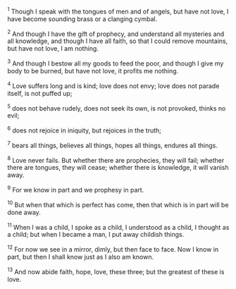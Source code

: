 <sup>1</sup> 
Though I speak with the tongues of men and of angels, but have not love, I have become sounding brass or a clanging cymbal. 

<sup>2</sup> 
And though I have the gift of prophecy, and understand all mysteries and all knowledge, and though I have all faith, so that I could remove mountains, but have not love, I am nothing. 

<sup>3</sup> 
And though I bestow all my goods to feed the poor, and though I give my body to be burned, but have not love, it profits me nothing. 

<sup>4</sup> 
Love suffers long and is kind; love does not envy; love does not parade itself, is not puffed up; 

<sup>5</sup> 
does not behave rudely, does not seek its own, is not provoked, thinks no evil; 

<sup>6</sup> 
does not rejoice in iniquity, but rejoices in the truth; 

<sup>7</sup> 
bears all things, believes all things, hopes all things, endures all things. 

<sup>8</sup> 
Love never fails. But whether there are prophecies, they will fail; whether there are tongues, they will cease; whether there is knowledge, it will vanish away. 

<sup>9</sup> 
For we know in part and we prophesy in part. 

<sup>10</sup> 
But when that which is perfect has come, then that which is in part will be done away. 

<sup>11</sup> 
When I was a child, I spoke as a child, I understood as a child, I thought as a child; but when I became a man, I put away childish things. 

<sup>12</sup> 
For now we see in a mirror, dimly, but then face to face. Now I know in part, but then I shall know just as I also am known. 

<sup>13</sup> 
And now abide faith, hope, love, these three; but the greatest of these is love.